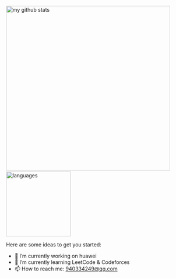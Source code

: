 <p align="left">
  <img src="https://github-readme-stats.vercel.app/api?username=syaojun&show_icons=true&theme=tokyonight" alt="my github stats" width="450"/>&nbsp;
  <img src="https://github-readme-stats.vercel.app/api/top-langs/?username=syaojun&layout=compact&theme=tokyonight" alt="languages" height="177">
</p>


Here are some ideas to get you started:

- 🔭 I’m currently working on huawei
- 🌱 I’m currently learning LeetCode & Codeforces
- 📫 How to reach me: 940334249@qq.com
